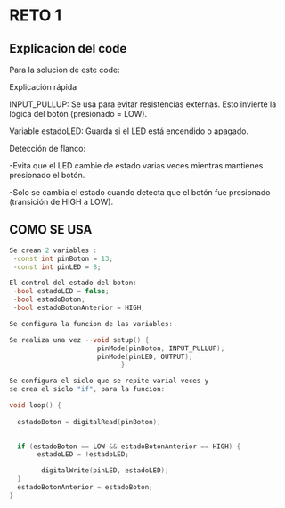 # RETO 1
## Explicacion del code
Para la solucion de este code:

  Explicación rápida

INPUT_PULLUP: Se usa para evitar resistencias externas. Esto invierte la lógica del botón (presionado = LOW).

Variable estadoLED: Guarda si el LED está encendido o apagado.

Detección de flanco:

-Evita que el LED cambie de estado varias veces mientras mantienes presionado el botón.

-Solo se cambia el estado cuando detecta que el botón fue presionado (transición de HIGH a LOW).

## COMO SE USA
```cpp
Se crean 2 variables :
 -const int pinBoton = 13; 
 -const int pinLED = 8;    

El control del estado del boton:
 -bool estadoLED = false;   
 -bool estadoBoton;         
 -bool estadoBotonAnterior = HIGH; 

Se configura la funcion de las variables:

Se realiza una vez --void setup() {
                      pinMode(pinBoton, INPUT_PULLUP); 
                      pinMode(pinLED, OUTPUT);         
                            }

Se configura el siclo que se repite varial veces y 
se crea el siclo "if", para la funcion:

void loop() {
  
  estadoBoton = digitalRead(pinBoton);

  
  if (estadoBoton == LOW && estadoBotonAnterior == HIGH) {
       estadoLED = !estadoLED;

        digitalWrite(pinLED, estadoLED);
  }
  estadoBotonAnterior = estadoBoton;
}
```
